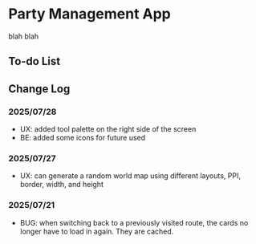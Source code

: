 <!-- @format -->

# Party Management App

blah blah

## To-do List

## Change Log

### 2025/07/28

- UX: added tool palette on the right side of the screen
- BE: added some icons for future used

### 2025/07/27

- UX: can generate a random world map using different layouts, PPI, border, width, and height

### 2025/07/21

- BUG: when switching back to a previously visited route, the cards no longer have to load in again. They are cached.
